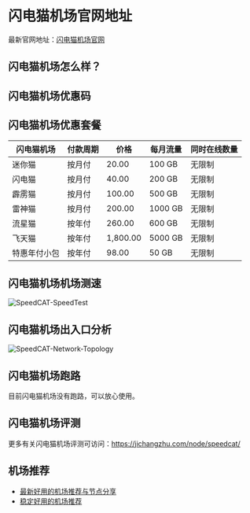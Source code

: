 # 闪电猫机场官网地址
最新官网地址：[闪电猫机场官网](https://jcz.affxc.com/speedcat/)

## 闪电猫机场怎么样？


## 闪电猫机场优惠码


## 闪电猫机场优惠套餐

| 闪电猫机场  | 付款周期 | 价格       | 每月流量    | 同时在线数量 |
|--------|------|----------|---------|--------|
| 迷你猫    | 按月付  | 20.00    | 100 GB  | 无限制    |
| 闪电猫    | 按月付  | 40.00    | 200 GB  | 无限制    |
| 霹雳猫    | 按月付  | 100.00   | 500 GB  | 无限制    |
| 雷神猫    | 按月付  | 200.00   | 1000 GB | 无限制    |
| 流星猫    | 按年付  | 260.00   | 600 GB  | 无限制    |
| 飞天猫    | 按年付  | 1,800.00 | 5000 GB | 无限制    |
| 特惠年付小包 | 按年付  | 98.00    | 50 GB   | 无限制    |

## 闪电猫机场机场测速

![SpeedCAT-SpeedTest](https://github.com/user-attachments/assets/c667ee9a-d32b-4be8-a00b-167c9801e0dc)

## 闪电猫机场出入口分析

![SpeedCAT-Network-Topology](https://github.com/user-attachments/assets/8bc02dcb-7407-4198-904e-eaaa07ea24bd)

## 闪电猫机场跑路
目前闪电猫机场没有跑路，可以放心使用。

## 闪电猫机场评测
更多有关闪电猫机场评测可访问：https://jichangzhu.com/node/speedcat/

## 机场推荐
 - [最新好用的机场推荐与节点分享](https://github.com/jichangzhu/JichangTuijian)
 - [稳定好用的机场推荐](https://jichangzhu.com/node/?utm_source=github&utm_medium=jichangzhu-details)
